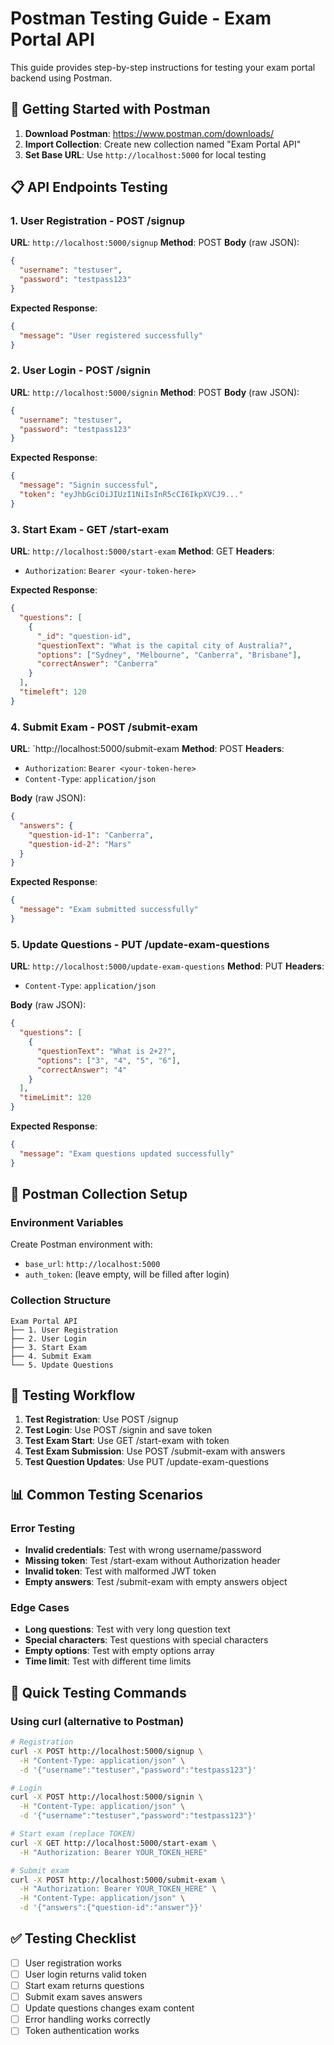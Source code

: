 # Postman Testing Guide - Exam Portal API

This guide provides step-by-step instructions for testing your exam portal backend using Postman.

## 🚀 Getting Started with Postman

1. **Download Postman**: https://www.postman.com/downloads/
2. **Import Collection**: Create new collection named "Exam Portal API"
3. **Set Base URL**: Use `http://localhost:5000` for local testing

## 📋 API Endpoints Testing

### 1. User Registration - POST /signup
**URL**: `http://localhost:5000/signup`
**Method**: POST
**Body** (raw JSON):
```json
{
  "username": "testuser",
  "password": "testpass123"
}
```

**Expected Response**:
```json
{
  "message": "User registered successfully"
}
```

### 2. User Login - POST /signin
**URL**: `http://localhost:5000/signin`
**Method**: POST
**Body** (raw JSON):
```json
{
  "username": "testuser",
  "password": "testpass123"
}
```

**Expected Response**:
```json
{
  "message": "Signin successful",
  "token": "eyJhbGciOiJIUzI1NiIsInR5cCI6IkpXVCJ9..."
}
```

### 3. Start Exam - GET /start-exam
**URL**: `http://localhost:5000/start-exam`
**Method**: GET
**Headers**:
- `Authorization`: `Bearer <your-token-here>`

**Expected Response**:
```json
{
  "questions": [
    {
      "_id": "question-id",
      "questionText": "What is the capital city of Australia?",
      "options": ["Sydney", "Melbourne", "Canberra", "Brisbane"],
      "correctAnswer": "Canberra"
    }
  ],
  "timeleft": 120
}
```

### 4. Submit Exam - POST /submit-exam
**URL**: `http://localhost:5000/submit-exam
**Method**: POST
**Headers**:
- `Authorization`: `Bearer <your-token-here>`
- `Content-Type`: `application/json`

**Body** (raw JSON):
```json
{
  "answers": {
    "question-id-1": "Canberra",
    "question-id-2": "Mars"
  }
}
```

**Expected Response**:
```json
{
  "message": "Exam submitted successfully"
}
```

### 5. Update Questions - PUT /update-exam-questions
**URL**: `http://localhost:5000/update-exam-questions`
**Method**: PUT
**Headers**:
- `Content-Type`: `application/json`

**Body** (raw JSON):
```json
{
  "questions": [
    {
      "questionText": "What is 2+2?",
      "options": ["3", "4", "5", "6"],
      "correctAnswer": "4"
    }
  ],
  "timeLimit": 120
}
```

**Expected Response**:
```json
{
  "message": "Exam questions updated successfully"
}
```

## 🔧 Postman Collection Setup

### Environment Variables
Create Postman environment with:
- `base_url`: `http://localhost:5000`
- `auth_token`: (leave empty, will be filled after login)

### Collection Structure
```
Exam Portal API
├── 1. User Registration
├── 2. User Login
├── 3. Start Exam
├── 4. Submit Exam
└── 5. Update Questions
```

## 🧪 Testing Workflow

1. **Test Registration**: Use POST /signup
2. **Test Login**: Use POST /signin and save token
3. **Test Exam Start**: Use GET /start-exam with token
4. **Test Exam Submission**: Use POST /submit-exam with answers
5. **Test Question Updates**: Use PUT /update-exam-questions

## 📊 Common Testing Scenarios

### Error Testing
- **Invalid credentials**: Test with wrong username/password
- **Missing token**: Test /start-exam without Authorization header
- **Invalid token**: Test with malformed JWT token
- **Empty answers**: Test /submit-exam with empty answers object

### Edge Cases
- **Long questions**: Test with very long question text
- **Special characters**: Test questions with special characters
- **Empty options**: Test with empty options array
- **Time limit**: Test with different time limits

## 🎯 Quick Testing Commands

### Using curl (alternative to Postman)
```bash
# Registration
curl -X POST http://localhost:5000/signup \
  -H "Content-Type: application/json" \
  -d '{"username":"testuser","password":"testpass123"}'

# Login
curl -X POST http://localhost:5000/signin \
  -H "Content-Type: application/json" \
  -d '{"username":"testuser","password":"testpass123"}'

# Start exam (replace TOKEN)
curl -X GET http://localhost:5000/start-exam \
  -H "Authorization: Bearer YOUR_TOKEN_HERE"

# Submit exam
curl -X POST http://localhost:5000/submit-exam \
  -H "Authorization: Bearer YOUR_TOKEN_HERE" \
  -H "Content-Type: application/json" \
  -d '{"answers":{"question-id":"answer"}}'
```

## ✅ Testing Checklist
- [ ] User registration works
- [ ] User login returns valid token
- [ ] Start exam returns questions
- [ ] Submit exam saves answers
- [ ] Update questions changes exam content
- [ ] Error handling works correctly
- [ ] Token authentication works
